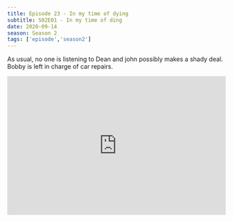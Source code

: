 ```yaml
---
title: Episode 23 - In my time of dying
subtitle: S02E01 - In my time of ding
date: 2020-09-14
season: Season 2
tags: ['episode','season2']
---
```


As usual, no one is listening to Dean and john possibly makes a shady deal. Bobby is left in charge of car repairs.

<iframe src="https://cast.rocks/player/27557/Supernatural-23-In-my-time-of-dying.mp3?episodeTitle=Episode%2023%20-%20In%20my%20time%20of%20dying&podcastTitle=Couple%20of%20Idjits&episodeDate=September%2014th%2C%202020&imageURL=https%3A%2F%2Fcast.rocks%2Fhosting%2F27557%2Ffeeds%2FCAURZ.jpg" style="border: none; min-height: 265px; max-height: 320px; max-width: 558px; min-width: 270px; width: 100%; height: 100%;" scrollbars="no"></iframe>
